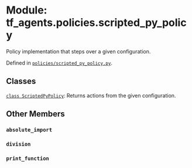 <div itemscope itemtype="http://developers.google.com/ReferenceObject">
<meta itemprop="name" content="tf_agents.policies.scripted_py_policy" />
<meta itemprop="path" content="Stable" />
<meta itemprop="property" content="absolute_import"/>
<meta itemprop="property" content="division"/>
<meta itemprop="property" content="print_function"/>
</div>

# Module: tf_agents.policies.scripted_py_policy

Policy implementation that steps over a given configuration.



Defined in [`policies/scripted_py_policy.py`](https://github.com/tensorflow/agents/tree/master/tf_agents/policies/scripted_py_policy.py).

<!-- Placeholder for "Used in" -->


## Classes

[`class ScriptedPyPolicy`](../../tf_agents/policies/scripted_py_policy/ScriptedPyPolicy.md): Returns actions from the given configuration.

## Other Members

<h3 id="absolute_import"><code>absolute_import</code></h3>

<h3 id="division"><code>division</code></h3>

<h3 id="print_function"><code>print_function</code></h3>

